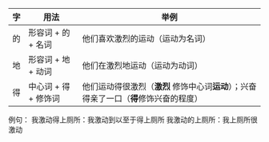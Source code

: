 |字|用法|举例|
|--|--|--|
|的|形容词 + 的 + 名词|他们喜欢激烈的运动（运动为名词）|
|地|形容词 + 地 + 动词|他们在激烈地运动（运动为动词）|
|得|中心词 + 得 + 修饰词|他们运动得很激烈（**激烈** 修饰中心词**运动**）；兴奋得亲了一口（**得**修饰兴奋的程度）|

例句：
我激动得上厕所：我激动到以至于得上厕所
我激动的上厕所：我上厕所很激动

